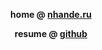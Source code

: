 <p align="center">
  <strong>home @ <a href="https://nhanderu.com">nhande.ru</a></strong>
</p>

<p align="center">
  <strong>resume @ <a href="https://github.com/Nhanderu/resume/blob/master/results/resume.pdf">github</a></strong>
</p>
